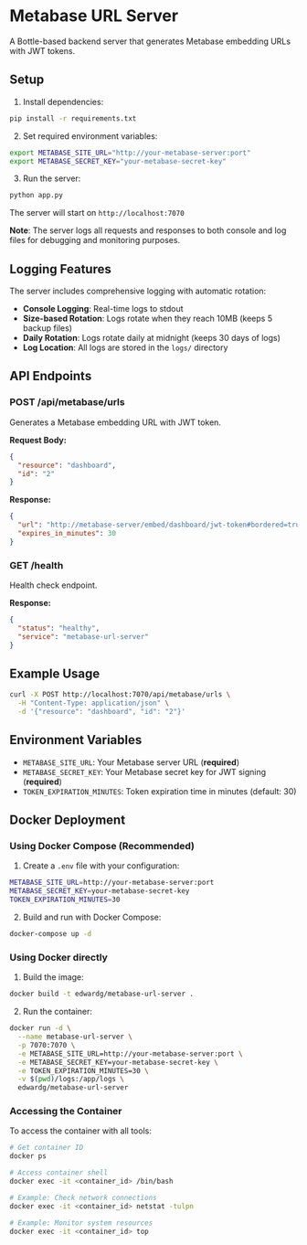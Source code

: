 # Metabase URL Server

A Bottle-based backend server that generates Metabase embedding URLs with JWT tokens.

## Setup

1. Install dependencies:
```bash
pip install -r requirements.txt
```

2. Set required environment variables:
```bash
export METABASE_SITE_URL="http://your-metabase-server:port"
export METABASE_SECRET_KEY="your-metabase-secret-key"
```

3. Run the server:
```bash
python app.py
```

The server will start on `http://localhost:7070`

**Note**: The server logs all requests and responses to both console and log files for debugging and monitoring purposes.

## Logging Features

The server includes comprehensive logging with automatic rotation:

- **Console Logging**: Real-time logs to stdout
- **Size-based Rotation**: Logs rotate when they reach 10MB (keeps 5 backup files)
- **Daily Rotation**: Logs rotate daily at midnight (keeps 30 days of logs)
- **Log Location**: All logs are stored in the `logs/` directory

## API Endpoints

### POST /api/metabase/urls

Generates a Metabase embedding URL with JWT token.

**Request Body:**
```json
{
  "resource": "dashboard",
  "id": "2"
}
```

**Response:**
```json
{
  "url": "http://metabase-server/embed/dashboard/jwt-token#bordered=true&titled=true",
  "expires_in_minutes": 30
}
```

### GET /health

Health check endpoint.

**Response:**
```json
{
  "status": "healthy",
  "service": "metabase-url-server"
}
```

## Example Usage

```bash
curl -X POST http://localhost:7070/api/metabase/urls \
  -H "Content-Type: application/json" \
  -d '{"resource": "dashboard", "id": "2"}'
```

## Environment Variables

- `METABASE_SITE_URL`: Your Metabase server URL (**required**)
- `METABASE_SECRET_KEY`: Your Metabase secret key for JWT signing (**required**)
- `TOKEN_EXPIRATION_MINUTES`: Token expiration time in minutes (default: 30)

## Docker Deployment

### Using Docker Compose (Recommended)

1. Create a `.env` file with your configuration:
```bash
METABASE_SITE_URL=http://your-metabase-server:port
METABASE_SECRET_KEY=your-metabase-secret-key
TOKEN_EXPIRATION_MINUTES=30
```

2. Build and run with Docker Compose:
```bash
docker-compose up -d
```

### Using Docker directly

1. Build the image:
```bash
docker build -t edwardg/metabase-url-server .
```

2. Run the container:
```bash
docker run -d \
  --name metabase-url-server \
  -p 7070:7070 \
  -e METABASE_SITE_URL=http://your-metabase-server:port \
  -e METABASE_SECRET_KEY=your-metabase-secret-key \
  -e TOKEN_EXPIRATION_MINUTES=30 \
  -v $(pwd)/logs:/app/logs \
  edwardg/metabase-url-server
```

### Accessing the Container

To access the container with all tools:
```bash
# Get container ID
docker ps

# Access container shell
docker exec -it <container_id> /bin/bash

# Example: Check network connections
docker exec -it <container_id> netstat -tulpn

# Example: Monitor system resources
docker exec -it <container_id> top
```
